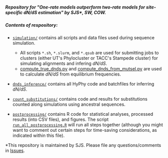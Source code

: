 ##### Repository for "One-rate models outperform two-rate models for site-specific *dN/dS* estimation" by SJS\*, SW, COW. 

##### Contents of respository:

- [`simulation/`](./simulation/) contains all scripts and data files used during sequence simulation.
   - All scripts ``*.sh``, ``*.slurm``, and ``*.qsub`` are used for submitting jobs to clusters (either UT's Phylocluster or TACC's Stampede cluster) for simulating alignments and infering *dN/dS*. 
   - [compute_true_dnds.py](./scripts/compute_true_dnds.py) and [compute_dnds_from_mutsel.py](./scripts/compute_dnds_from_mutsel.py) are used to calculate *dN/dS* from equilibrium frequencies.

- [`dnds_inference/`](./dnds_inference) contains all HyPhy code and batchfiles for inferring *dN/dS*.

- [`count_substitutions/`](./count_substitutions) contains code and results for substitutions counted along simulations using ancestral sequences.

- [`postprocessing/`](./postprocessing/) contains R code for statistical analyses, processed results (into CSV files), and figures. The script [`run_all_postprocessing.R`](./postprocessing/run_all_postprocessing.R) will run all steps together (although you might want to comment out certain steps for time-saving considerations, as indicated within this file).

\*This repository is maintained by SJS. Please file any questions/comments in [Issues](https://github.com/sjspielman/sitewise_dnds_mutsel/issues/).
